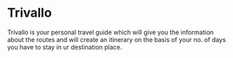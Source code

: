 # Trivallo
Trivallo is your personal travel guide which will give you the information about the routes and will create an itinerary on the basis of your no. of days you have to stay in ur destination place.  
